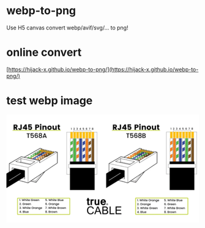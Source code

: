 # webp-to-png
Use H5 canvas convert webp/avif/svg/... to png!
# online convert
[https://hijack-x.github.io/webp-to-png/](https://hijack-x.github.io/webp-to-png/)
# test webp image
![test webp image](test.webp)
